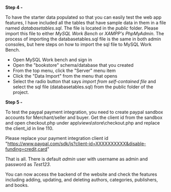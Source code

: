 **Step 4 -**

To have the starter data populated so that you can easily test the web app features, I have included all the tables that have sample data in them in a file named *databasetables.sql*. The file is located in the *public* folder. Please import this file to either *MySQL Work Bench* or *XAMPP's PhpMyAdmin*. The process of importing the databasetables.sql file is the same in both admin consoles, but here steps on how to import the sql file to MySQL Work Bench.

- Open MySQL Work bench and sign in
- Open the "bookstore" schema/database that you created
- From the top menu, click the "Server" menu item
- Click the "Data Import" from the menu that opens
- Select the radio button that says *import from self-contained file* and select the sql file (databasetables.sql) from the public folder of the project.

**Step 5 -**

To test the paypal payment integration, you need to create paypal sandbox accounts for Merchant/seller and buyer. Get the client id from the sandbox and open checkout.php under app\views\store\checkout.php and replace the client_id in line 110.
 
Please replace your payment integration client id 
"https://www.paypal.com/sdk/js?client-id=XXXXXXXXXX&disable-funding=credit,card"



That is all. There is default *admin* user with username as admin and password as *Test123*.

You can now access the backend of the website and check the features including adding, updating, and deleting authors, categories, publishers, and books.


